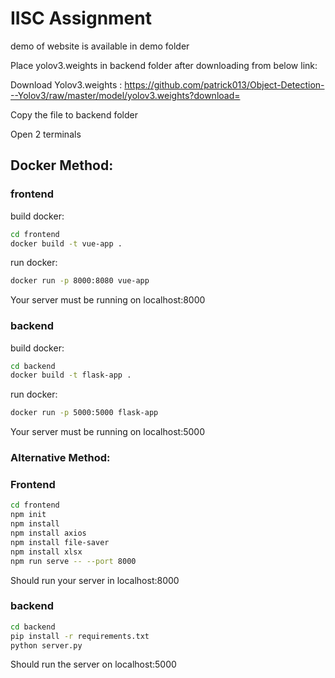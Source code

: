 # IISC Assignment

demo of website is available in demo folder

Place yolov3.weights in backend folder after downloading from below link:


Download Yolov3.weights : https://github.com/patrick013/Object-Detection---Yolov3/raw/master/model/yolov3.weights?download=


Copy the file to backend folder


Open 2 terminals

## Docker Method:

### frontend

build docker:
```bash
cd frontend
docker build -t vue-app .
```
run docker:
```bash
docker run -p 8000:8080 vue-app
```
Your server must be running on localhost:8000

### backend

build docker:
```bash
cd backend
docker build -t flask-app .
```
run docker:
```bash
docker run -p 5000:5000 flask-app
```
Your server must be running on localhost:5000

### Alternative Method:

### Frontend

```bash
cd frontend
npm init
npm install
npm install axios
npm install file-saver
npm install xlsx
npm run serve -- --port 8000
```

Should run your server in localhost:8000

### backend

```bash
cd backend
pip install -r requirements.txt
python server.py
```

Should run the server on localhost:5000

